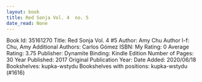 ```yaml
---
layout: book
title: Red Sonja Vol. 4  no. 5
date_read: None
---
```


Book Id: 35161270
Title: Red Sonja Vol. 4 #5
Author: Amy Chu
Author l-f: Chu, Amy
Additional Authors: Carlos Gómez
ISBN: 
My Rating: 0
Average Rating: 3.75
Publisher: Dynamite
Binding: Kindle Edition
Number of Pages: 30
Year Published: 2017
Original Publication Year: 
Date Added: 2020/06/18
Bookshelves: kupka-wstydu
Bookshelves with positions: kupka-wstydu (#1616)


